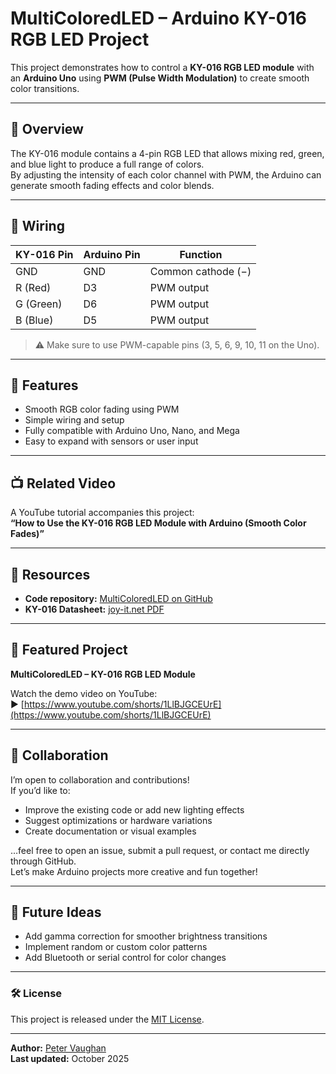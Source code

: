 # MultiColoredLED – Arduino KY-016 RGB LED Project

This project demonstrates how to control a **KY-016 RGB LED module** with an **Arduino Uno** using **PWM (Pulse Width Modulation)** to create smooth color transitions.

---

## 🧠 Overview
The KY-016 module contains a 4-pin RGB LED that allows mixing red, green, and blue light to produce a full range of colors.  
By adjusting the intensity of each color channel with PWM, the Arduino can generate smooth fading effects and color blends.

---

## 🔌 Wiring

| KY-016 Pin | Arduino Pin | Function |
|-------------|--------------|-----------|
| GND         | GND          | Common cathode (−) |
| R (Red)     | D3           | PWM output |
| G (Green)   | D6           | PWM output |
| B (Blue)    | D5           | PWM output |

> ⚠️ Make sure to use PWM-capable pins (3, 5, 6, 9, 10, 11 on the Uno).

---

## 🧩 Features
- Smooth RGB color fading using PWM  
- Simple wiring and setup  
- Fully compatible with Arduino Uno, Nano, and Mega  
- Easy to expand with sensors or user input  

---

## 📺 Related Video
A YouTube tutorial accompanies this project:  
**“How to Use the KY-016 RGB LED Module with Arduino (Smooth Color Fades)”**

---

## 🔗 Resources
- **Code repository:** [MultiColoredLED on GitHub](https://github.com/Vaughan-Peter/ArduinoLearning/tree/main/MultiColoredLED)  
- **KY-016 Datasheet:** [joy-it.net PDF](https://joy-it.net/files/files/Produkte/COM-KY016-RGBLED/COM-KY016RGBLED-Datasheet.pdf)

---
## 🎥 Featured Project
**MultiColoredLED – KY-016 RGB LED Module**

Watch the demo video on YouTube:  
▶️ [https://www.youtube.com/shorts/1LlBJGCEUrE](https://www.youtube.com/shorts/1LlBJGCEUrE)

---

## 🤝 Collaboration
I’m open to collaboration and contributions!  
If you’d like to:
- Improve the existing code or add new lighting effects  
- Suggest optimizations or hardware variations  
- Create documentation or visual examples  

…feel free to open an issue, submit a pull request, or contact me directly through GitHub.  
Let’s make Arduino projects more creative and fun together!

---

## 🧠 Future Ideas
- Add gamma correction for smoother brightness transitions  
- Implement random or custom color patterns  
- Add Bluetooth or serial control for color changes  

---

### 🛠 License
This project is released under the [MIT License](LICENSE).

---

**Author:** [Peter Vaughan](https://github.com/Vaughan-Peter)  
**Last updated:** October 2025
